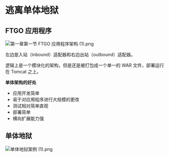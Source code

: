 # 逃离单体地狱

## FTGO 应用程序

![第一章第一节 FTGO 应用程序架构 (1).png](https://i.loli.net/2020/11/02/8YD6TVOLQcvrSWk.png)

左边是入站（inbound）适配器和右边出站（outbound）适配器。

逻辑上是一个模块化的架构，但是还是被打包成一个单一的 WAR 文件，部署运行在 Tomcat 之上。

**单体架构的好处**

+ 应用开发简单
+ 易于对应用程序进行大规模的更改
+ 测试相对简单直观
+ 部署简单
+ 横向扩展能力强

## 单体地狱

![单体地狱案例 (1).png](https://i.loli.net/2020/11/02/goDxa2TLtyrfpPE.png)

